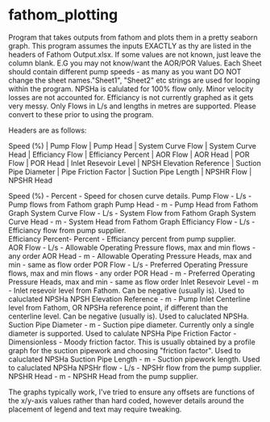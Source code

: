 # fathom_plotting
Program that takes outputs from fathom and plots them in a pretty seaborn graph. 
This program assumes the inputs EXACTLY as thy are listed in the headers of 
Fathom Output.xlsx. 
If some values are not known, just leave the column blank. E.G you may not know/want
the AOR/POR Values. 
Each Sheet should contain different pump speeds - as many as you want
DO NOT change the sheet names."Sheet1", "Sheet2" etc strings are used for looping within the program.
NPSHa is calulated for 100% flow only. Minor velocity losses are not accounted for. 
Efficiancy is not currently graphed as it gets very messy. 
Only Flows in L/s and lengths in metres are supported. Please convert to these prior to using the program. 

Headers are as follows:

Speed (%)	| Pump Flow	| Pump Head |	System Curve Flow	| System Curve Head |	Efficiancy Flow	| Efficiancy Percent |
AOR Flow |	AOR Head | POR Flow |	POR Head |	Inlet Resevoir Level |	NPSH Elevation Reference |
Suction Pipe Diameter	|	Pipe Friction Factor	|	Suction Pipe Length | NPSHR Flow	|	NPSHR Head


Speed (%) - Percent  - Speed for chosen curve details. 
Pump Flow -  L/s - Pump flows from Fathom graph
Pump Head - m - Pump Head from Fathom Graph
System Curve Flow - L/s - System Flow from Fathom Graph
System Curve Head - m - System Head from Fathom Graph
Efficiancy Flow - L/s - Efficiancy flow from pump supplier.  
Efficiancy Percent- Percent - Efficiancy percent from pump supplier.  
AOR Flow - L/s - Allowable Operating Pressure flows, max and min flows - any order
AOR Head - m - Allowable Operating Pressure Heads, max and min - same as flow order
POR Flow - L/s - Preferred Operating Pressure flows, max and min flows - any order
POR Head - m - Preferred Operating Pressure Heads, max and min - same as flow order
Inlet Resevoir Level - m - Inlet resevoir level from Fathom. Can be negative (usually is). Used to caluclated NPSHa
NPSH Elevation Reference - m - Pump Inlet Centerline level from Fathom, OR NPSHa reference point, if different than the centerline level. Can be negative (usually is). Used to caluclated NPSHa.
Suction Pipe Diameter - m - Suction pipe diameter. Currently only a single diameter is supported. Used to calulate NPSHa
Pipe Friction Factor - Dimensionless - Moody friction factor. This is usually obtained by a profile graph for the suction pipework and choosing "friction factor". Used to caluclated NPSHa
Suction Pipe Length - m - Suction pipework length. Used to caluclated NPSHa
NPSHr flow - L/s - NPSHr flow from the pump supplier. 
NPSHR Head - m - NPSHR Head from the pump supplier. 

The graphs typically work, I've tried to ensure any offsets are functions of the x/y-axis values rather than hard coded, however details around the placement of legend and text may require tweaking. 
